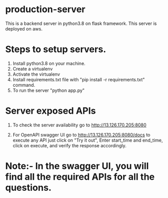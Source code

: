 # production-server
This is a backend server in python3.8 on flask framework. This server is deployed on aws.
# Steps to setup servers.
1. Install python3.8 on your machine.
2. Create a virtualenv
3. Activate the virtualenv
4. Install requirements.txt file with "pip install -r requirements.txt" command.
5. To run the server "python app.py"

# Server exposed APIs
1. To check the server availability go to http://13.126.170.205:8080

2. For OpenAPI swagger UI go to http://13.126.170.205:8080/docs to execute any API just click on "Try it out", Enter start_time and end_time, click on execute, and verify the response accordingly.

# Note:- In the swagger UI, you will find all the required APIs for all the questions.